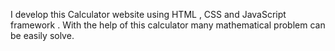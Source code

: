 
I develop this Calculator website using HTML , CSS and JavaScript framework . With the help of this calculator many mathematical problem can be  easily solve.
